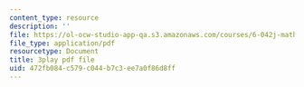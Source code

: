 ```yaml
---
content_type: resource
description: ''
file: https://ol-ocw-studio-app-qa.s3.amazonaws.com/courses/6-042j-mathematics-for-computer-science-fall-2010/472fb084c579c044b7c3ee7a0f86d8ff_E6FbvM-FGZ8.pdf
file_type: application/pdf
resourcetype: Document
title: 3play pdf file
uid: 472fb084-c579-c044-b7c3-ee7a0f86d8ff
---
```

